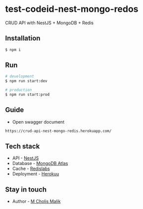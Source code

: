 # test-codeid-nest-mongo-redos

CRUD API with NestJS + MongoDB + Redis

## Installation

```bash
$ npm i
```

## Run

```bash
# development
$ npm run start:dev

# production
$ npm run start:prod
```

## Guide

- Open swagger document

```bash
https://crud-api-nest-mongo-redis.herokuapp.com/
```

## Tech stack

- API - [NestJS](https://nestjs.com/)
- Database - [MongoDB Atlas](https://www.mongodb.com/cloud/atlas)
- Cache - [Redislabs](https://redislabs.com/redis-enterprise-cloud/)
- Deployment - [Herokuu](https://www.heroku.com/)

## Stay in touch

- Author - [M Cholis Malik](https://www.linkedin.com/in/mcholismalik/)
